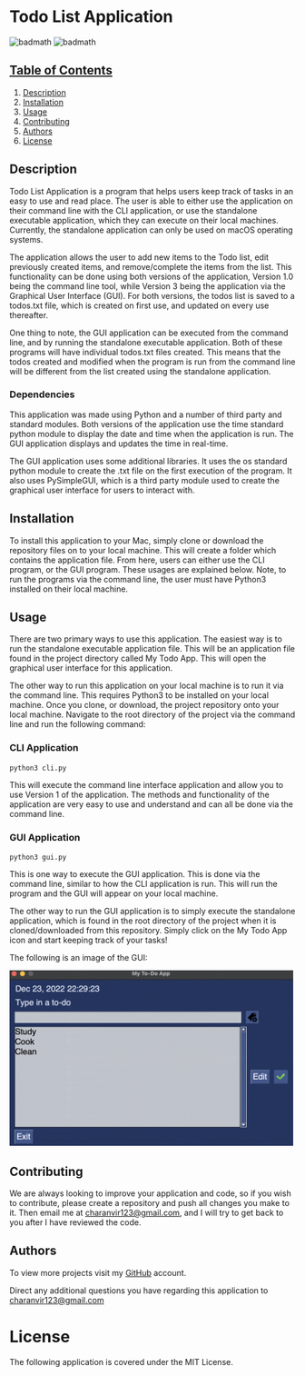 # Todo List Application

![badmath](https://img.shields.io/badge/License-MIT-blue) ![badmath](https://img.shields.io/badge/Version-2.0-yellow)

## <u>Table of Contents</u>

1. [Description](#Description)
2. [Installation](#Installation)
3. [Usage](#Usage)
4. [Contributing](#Contributing)
5. [Authors](#Authors)
6. [License](#License)

## Description

Todo List Application is a program that helps users keep track of tasks in an easy to use and read place. The user is
able to either use the application on their command line with the CLI application, or use the standalone executable
application, which they can execute on their local machines. Currently, the standalone application can only be used on
macOS operating systems.

The application allows the user to add new items to the Todo list, edit previously created items, and remove/complete
the items from the list. This functionality can be done using both versions of the application, Version 1.0 being the
command line tool, while Version 3 being the application via the Graphical User Interface (GUI). For both versions, the
todos list is saved to a todos.txt file, which is created on first use, and updated on every use thereafter.

One thing to note, the GUI application can be executed from the command line, and by running the standalone executable
application. Both of these programs will have individual todos.txt files created. This means that the todos created and
modified when the program is run from the command line will be different from the list created using the standalone
application.

### Dependencies

This application was made using Python and a number of third party and standard modules. Both versions of the
application use the time standard python module to display the date and time when the application is run. The GUI
application displays and updates the time in real-time.

The GUI application uses some additional libraries. It uses the os standard python module to create the .txt file on the
first execution of the program. It also uses PySimpleGUI, which is a third party module used to create the
graphical user interface for users to interact with.

## Installation

To install this application to your Mac, simply clone or download the repository files on to your local machine. This
will create a folder which contains the application file. From here, users can either use the CLI program, or the GUI
program. These usages are explained below. Note, to run the programs via the command line, the user must have Python3
installed on their local machine.

## Usage

There are two primary ways to use this application. The easiest way is to run the standalone executable application
file. This will be an application file found in the project directory called My Todo App. This will open the graphical
user interface for this application.

The other way to run this application on your local machine is to run it via the command line. This requires Python3 to
be installed on your local machine. Once you clone, or download, the project repository onto your local machine.
Navigate to the root directory of the project via the command line and run the following command:

### CLI Application

```commandline
python3 cli.py
```

This will execute the command line interface application and allow you to use Version 1 of the application. The methods
and functionality of the application are very easy to use and understand and can all be done via the command line.

### GUI Application

```commandline
python3 gui.py
```

This is one way to execute the GUI application. This is done via the command line, similar to how the CLI application is
run. This will run the program and the GUI will appear on your local machine.

The other way to run the GUI application is to simply execute the standalone application, which is found in the root
directory of the project when it is cloned/downloaded from this repository. Simply click on the My Todo App icon and
start keeping track of your tasks!

The following is an image of the GUI:

<img src="assets/ToDoApp.png" width="500">

## Contributing

We are always looking to improve your application and code, so if you wish to contribute, please create a repository and
push all changes you make to it. Then email me at charanvir123@gmail.com, and I will try to get back to you after I have
reviewed the code.

## Authors

To view more projects visit my [GitHub](https://github.com/Charanvir) account.

Direct any additional questions you have regarding this application to charanvir123@gmail.com

# License

The following application is covered under the MIT License.